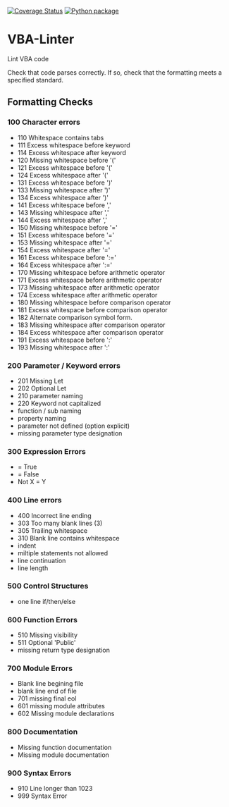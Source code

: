 [![Coverage Status](https://coveralls.io/repos/github/Beakerboy/VBA-Linter/badge.svg?branch=main)](https://coveralls.io/github/Beakerboy/VBA-Linter?branch=main) [![Python package](https://github.com/Beakerboy/VBA-Linter/actions/workflows/python-package.yml/badge.svg)](https://github.com/Beakerboy/VBA-Linter/actions/workflows/python-package.yml)
# VBA-Linter
Lint VBA code

Check that code parses correctly. If so, check that the formatting meets a specified standard.

## Formatting Checks

### 100 Character errors
* 110 Whitespace contains tabs
* 111 Excess whitespace before keyword
* 114 Excess whitespace after keyword
* 120 Missing whitespace before '('
* 121 Excess whitespace before '('
* 124 Excess whitespace after '('
* 131 Excess whitespace before ')'
* 133 Missing whitespace after ')'
* 134 Excess whitespace after ')'
* 141 Excess whitespace before ','
* 143 Missing whitespace after ','
* 144 Excess whitespace after ','
* 150 Missing whitespace before '='
* 151 Excess whitespace before '='
* 153 Missing whitespace after '='
* 154 Excess whitespace after '='
* 161 Excess whitespace before ':='
* 164 Excess whitespace after ':='
* 170 Missing whitespace before arithmetic operator
* 171 Excess whitespace before arithmetic operator
* 173 Missing whitespace after arithmetic operator
* 174 Excess whitespace after arithmetic operator
* 180 Missing whitespace before comparison operator
* 181 Excess whitespace before comparison operator
* 182 Alternate comparison symbol form.
* 183 Missing whitespace after comparison operator
* 184 Excess whitespace after comparison operator
* 191 Excess whitespace before ':'
* 193 Missing whitespace after ':'
### 200 Parameter / Keyword errors
* 201 Missing Let
* 202 Optional Let
* 210 parameter naming
* 220 Keyword not capitalized
* function / sub naming
* property naming
* parameter not defined (option explicit)
* missing parameter type designation
### 300 Expression Errors
* = True
* = False
* Not X = Y
### 400 Line errors
* 400 Incorrect line ending
* 303 Too many blank lines (3)
* 305 Trailing whitespace
* 310 Blank line contains whitespace
* indent
* miltiple statements not allowed
* line continuation
* line length
### 500 Control Structures
* one line if/then/else
### 600 Function Errors
* 510 Missing visibility
* 511 Optional 'Public'
* missing return type designation
### 700 Module Errors
* Blank line begining file
* blank line end of file
* 701 missing final eol
* 601 missing module attributes
* 602 Missing module declarations
### 800 Documentation
* Missing function documentation
* Missing module documentation
### 900 Syntax Errors
* 910 Line longer than 1023
* 999 Syntax Error
